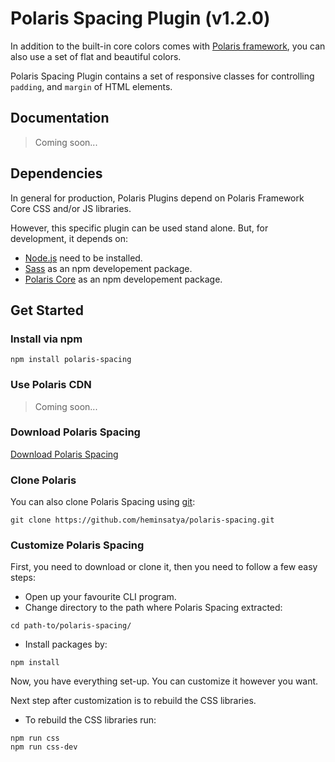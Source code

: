 # Polaris Spacing Plugin (v1.2.0)

In addition to the built-in core colors comes with [Polaris framework](https://github.com/heminsatya/polaris-core), you can also use a set of flat and beautiful colors.

Polaris Spacing Plugin contains a set of responsive classes for controlling `padding`, and `margin` of HTML elements.


## Documentation

> Coming soon...


## Dependencies

In general for production, Polaris Plugins depend on Polaris Framework Core CSS and/or JS libraries.

However, this specific plugin can be used stand alone. But, for development, it depends on:

* [Node.js](https://nodejs.org/en/) need to be installed.
* [Sass](https://www.npmjs.com/package/sass) as an npm developement package.
* [Polaris Core](https://www.npmjs.com/package/polaris-core) as an npm developement package.


## Get Started

### Install via npm

```
npm install polaris-spacing
```


### Use Polaris CDN

> Coming soon...


### Download Polaris Spacing

[Download Polaris Spacing](https://github.com/heminsatya/polaris-spacing/releases)


### Clone Polaris

You can also clone Polaris Spacing using [git](https://git-scm.com/):

```
git clone https://github.com/heminsatya/polaris-spacing.git
```


### Customize Polaris Spacing

First, you need to download or clone it, then you need to follow a few easy steps:

* Open up your favourite CLI program.
* Change directory to the path where Polaris Spacing extracted:
```
cd path-to/polaris-spacing/
```
* Install packages by:
```
npm install
```
Now, you have everything set-up. You can customize it however you want.

Next step after customization is to rebuild the CSS libraries.

* To rebuild the CSS libraries run:

```
npm run css
npm run css-dev
```
